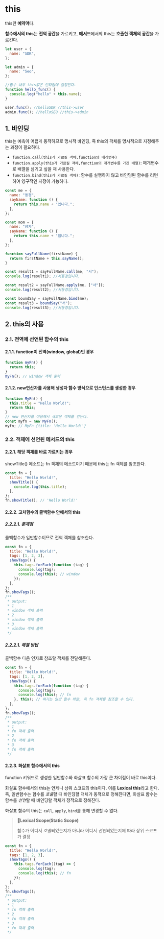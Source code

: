 # this

this란 **예약어**다.

**함수에서의 this**는 **전역 공간**을 가르키고, **메서드**에서의 this는 **호출한 객체의 공간**을 가르킨다.

```js
let user = {
  name: "SDK",
};

let admin = {
  name: "Seo",
};

//함수 내부 this값은 런타임에 결정된다.
function hello_func() {
  console.log("hello" + this.name);
}

user.func(); //helloSDK //this->user
admin.func(); //helloSEO //this->admin
```

## 1. 바인딩

this는 예측이 어렵게 동작하므로 명시적 바인딩, 즉 this의 객체를 명시적으로 지정해주는 과정이 필요하다.

- `function.call(this가 가르킬 객체,function의 매개변수)`
- `function.apply(this가 가르킬 객체,function의 매개변수를 가진 배열)`: 매개변수로 배열을 넘기고 싶을 때 사용한다.
- `function.bind(this가 가르킬 객체)`: 함수를 실행하지 않고 바인딩된 함수를 리턴하여 영구적인 지정이 가능하다.

```js
const me = {
  name: "동경",
  sayName: function () {
    return this.name + "입니다.";
  },
};

const mom = {
  name: "향자",
  sayName: function () {
    return this.name + "입니다.";
  },
};

function sayFullName(firstName) {
  return firstName + this.sayName();
}

const result1 = sayFullName.call(me, "서");
console.log(result1); //서동경입니다.

const result2 = sayFullName.apply(me, ["서"]);
console.log(result2); //서동경입니다.

const boundSay = sayFullName.bind(me);
const result3 = boundSay("서");
console.log(result3); //서동경입니다.
```

## 2. this의 사용

### 2.1. 전역에 선언된 함수의 this

#### 2.1.1. function이 전역(window, global)인 경우

```js
function myFn() {
  return this;
}
myFn(); // window 객체 출력
```

#### 2.1.2. new연산자를 사용해 생성자 함수 방식으로 인스턴스를 생성한 경우

```js
function MyFn() {
  this.title = "Hello World!";
  return this;
}
// new 연산자를 이용해서 새로운 객체를 얻는다.
const myfn = new MyFn();
myfn; // MyFn {title: 'Hello World!'}
```

### 2.2. 객체에 선언된 메서드의 this

#### 2.2.1. 해당 객체를 바로 가르키는 경우

showTitle() 메소드는 fn 객체의 메소드이기 때문에 this는 fn 객체를 참조한다.

```js
const fn = {
  title: "Hello World!",
  showTitle() {
    console.log(this.title);
  },
};
fn.showTitle(); // 'Hello World!'
```

#### 2.2.2. 고차함수의 콜백함수 안에서의 this

##### 2.2.2.1. 문제점

콜백함수가 일반함수이므로 전역 객체를 참조한다.

```js
const fn = {
  title: "Hello World!",
  tags: [1, 2, 3],
  showTags() {
    this.tags.forEach(function (tag) {
      console.log(tag);
      console.log(this); // window
    });
  },
};
fn.showTags();
/**
 * output:
 * 1
 * window 객체 출력
 * 2
 * window 객체 출력
 * 3
 * window 객체 출력
 */
```

##### 2.2.2.1. 해결 방법

콜백함수 다음 인자로 참조할 객체를 전달해준다.

```js
const fn = {
  title: "Hello World!",
  tags: [1, 2, 3],
  showTags() {
    this.tags.forEach(function (tag) {
      console.log(tag);
      console.log(this); // fn
    }, this); // 여기는 일반 함수 바깥, 즉 fn 객체를 참조할 수 있다.
  },
};
fn.showTags();
/**
 * output:
 * 1
 * fn 객체 출력
 * 2
 * fn 객체 출력
 * 3
 * fn 객체 출력
 */
```

#### 2.2.3. 화살표 함수에서의 this

function 키워드로 생성한 일반함수와 화살표 함수의 가장 큰 차이점이 바로 this이다.

화살표 함수에서의 this는 언제나 상위 스코프의 this이다. 이를 **Lexical this**라고 한다. 즉, 일반함수는 함수를 *호출*할 때 바인딩할 객체가 동적으로 정해진다면, 화살표 함수는 함수를 *선언*할 때 바인딩할 객체가 정적으로 정해진다.

화살표 함수의 this는 `call`, `apply`, `bind`를 통해 변경할 수 없다.

> **📌Lexical Scope(Static Scope)**
>
> 함수가 어디서 *호출*되었는지가 아니라 어디서 *선언*되었는지에 따라 상위 스코프가 결정

```js
const fn = {
  title: "Hello World!",
  tags: [1, 2, 3],
  showTags() {
    this.tags.forEach((tag) => {
      console.log(tag);
      console.log(this); // fn
    });
  },
};
fn.showTags();
/**
 * output:
 * 1
 * fn 객체 출력
 * 2
 * fn 객체 출력
 * 3
 * fn 객체 출력
 */
```
